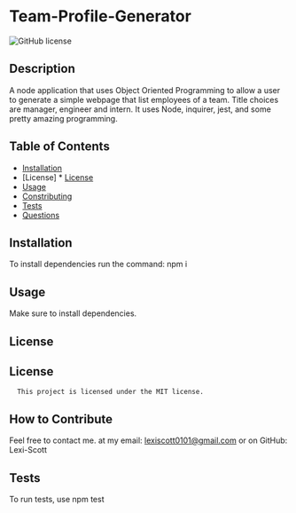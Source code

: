 
  # Team-Profile-Generator
  ![GitHub license](https://img.shields.io/badge/license-MIT-red.svg)

  ## Description
  
  A node application that uses Object Oriented Programming to allow a user to generate a simple webpage that list employees of a team. Title choices are manager, engineer and intern. It uses Node, inquirer, jest, and some pretty amazing programming.

  ## Table of Contents
  * [Installation](#installation)
  * [License] * [License](#license)
  * [Usage](#usage)
  * [Constributing](#constributing)
  * [Tests](#tests)
  * [Questions](#questions)

  ## Installation
  To install dependencies run the command:
   npm i

   ## Usage

   Make sure to install dependencies. 
   

   ## License

   ## License
      This project is licensed under the MIT license.

   ## How to Contribute

   Feel free to contact me. at my email: lexiscott0101@gmail.com or on GitHub: Lexi-Scott

   ## Tests

   To run tests, use npm test